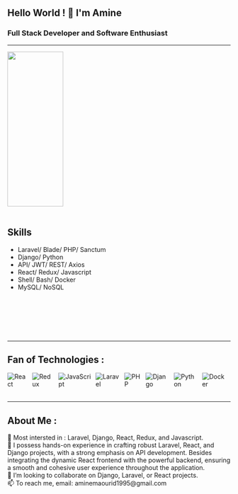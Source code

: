 ## Hello World ! 👋 I'm Amine
### Full Stack Developer and Software Enthusiast
--- 


<div style="display: flex;">
  <div style="flex: 1;">
    <img align="left" width="50%" height="350" src="https://github-readme-stats.vercel.app/api/top-langs/?username=amineenim&size_weight=0&count_weight=1&langs_count=8&hide=css&layout=compact">
  </div>
</div>
<br>

<div style="display : flex, flex-direction:column">
  <h2>Skills</h2>
  <ul>
    <li> Laravel/ Blade/ PHP/ Sanctum </li>
    <li> Django/ Python </li>
    <li> API/ JWT/ REST/ Axios </li>
    <li> React/ Redux/ Javascript </li>
    <li> Shell/ Bash/ Docker </li>
    <li> MySQL/ NoSQL
  </ul>
</div>
<br>
<br>
<br>
<br>
<br>
<hr>

## Fan of Technologies : 
<div style="display: flex; justify-content: space-between; width: 100%;">
  <img src="https://img.shields.io/badge/-React-61DAFB?logo=react&logoColor=white&style=flat" alt="React" style="margin-right: 10px;">
  <img src="https://img.shields.io/badge/-Redux-764ABC?logo=redux&logoColor=white&style=flat" alt="Redux" style="margin-right: 10px;">
  <img src="https://img.shields.io/badge/-JavaScript-F7DF1E?logo=javascript&logoColor=black&style=flat" alt="JavaScript" style="margin-right: 10px;">
  <img src="https://img.shields.io/badge/-Laravel-FF2D20?logo=laravel&logoColor=white&style=flat" alt="Laravel" style="margin-right: 10px;">
  <img src="https://img.shields.io/badge/-PHP-777BB4?logo=php&logoColor=white&style=flat" alt="PHP" style="margin-right: 10px;">
  <img src="https://img.shields.io/badge/-Django-092E20?logo=django&logoColor=white&style=flat" alt="Django" style="margin-right: 10px;">
  <img src="https://img.shields.io/badge/-Python-3776AB?logo=python&logoColor=white&style=flat" alt="Python" style="margin-right: 10px;">
  <img src="https://img.shields.io/badge/-Docker-2496ED?logo=docker&logoColor=white&style=flat" alt="Docker" style="margin-right: 10px;">
</div>

<br>
<hr>
<h2>About Me :</h2>
<ul style="list-style: none; padding: 0;">
  <li>🚀 Most intersted in : Laravel, Django, React, Redux, and Javascript.</li>
  <li>🔨 I possess hands-on experience in crafting robust Laravel, React, and Django projects, with a strong emphasis on API development. Besides integrating the   dynamic React frontend with the powerful backend, ensuring a smooth and cohesive user experience throughout the application.</li>
  <li>💞️ I’m looking to collaborate on Django, Laravel, or React projects.</li>
  <li>📫 To reach me, email: aminemaourid1995@gmail.com</li>
</ul>

 









